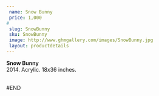 ```yaml
---
 name: Snow Bunny
 price: 1,000
#
 slug: SnowBunny
 sku: SnowBunny
 image: http://www.ghmgallery.com/images/SnowBunny.jpg
 layout: productdetails
---
```

<strong>Snow Bunny</strong><br />
 2014. Acrylic. 18x36 inches.<br />
 <br />
 
 
 
 
#END